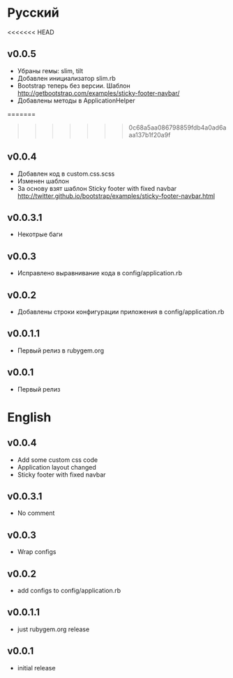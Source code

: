 
# Русский

<<<<<<< HEAD
## v0.0.5
* Убраны гемы: slim, tilt
* Добавлен инициализатор slim.rb
* Bootstrap теперь без версии. Шаблон http://getbootstrap.com/examples/sticky-footer-navbar/
* Добавлены методы в ApplicationHelper


=======
>>>>>>> 0c68a5aa086798859fdb4a0ad6aaa137b1f20a9f
## v0.0.4

* Добавлен код в custom.css.scss
* Изменен шаблон
* За основу взят шаблон Sticky footer with fixed navbar http://twitter.github.io/bootstrap/examples/sticky-footer-navbar.html


## v0.0.3.1

* Некотрые баги

## v0.0.3

* Исправлено выравнивание кода в config/application.rb


## v0.0.2

* Добавлены строки конфигурации приложения в config/application.rb

## v0.0.1.1

* Первый релиз в rubygem.org

## v0.0.1

* Первый релиз

# English

## v0.0.4

* Add some custom css code
* Application layout changed
* Sticky footer with fixed navbar

## v0.0.3.1

* No comment

## v0.0.3

* Wrap configs

## v0.0.2

* add configs to config/application.rb

## v0.0.1.1

* just rubygem.org release

## v0.0.1

* initial release